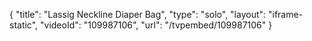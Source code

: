 {
    "title": "Lassig Neckline Diaper Bag",
    "type": "solo",
    "layout": "iframe-static",
    "videoId": "109987106",
    "url": "\/tvpembed\/109987106"
}